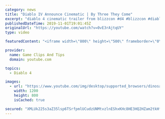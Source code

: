 ```yaml
---
category: news
title: "Diablo IV Announce Cinematic | By Three They Come"
excerpt: "diablo 4 cinematic trailer from blizzcon #d4 #blizzcon #diablo."
publishedDateTime: 2019-11-01T19:01:45Z
originalUrl: "https://youtube.com/watch?v=0vE3rAjtqUY"
type: video

featuredContent: "<iframe width=\"800\" height=\"500\" frameborder=\"0\" src=\"https://www.youtube.com/embed/0vE3rAjtqUY\" allow=\"accelerometer; autoplay; encrypted-media; gyroscope; picture-in-picture\" allowfullscreen></iframe>"

provider:
  name: Game Clips And Tips
  domain: youtube.com

topics:
  - Diablo 4

images:
  - url: "https://www.youtube.com/img/desktop/supported_browsers/dinosaur.png"
    width: 1200
    height: 800
    isCached: true

secured: "XMLUk225s3aZ35lsp6TSrfpmlUCudzUNMtvzlnEShxKHc8HE3HQ2HZam2tkHfOyqWUfwcSXBFQ6MjbgRsujldFKZ2+CkRu3NXvD11ZUL+FhgwwHOkUnvDXV0HS3tCPlaNvvviYJtmobaPAMObeEW9/UzX5bTQnPCYq0eTeYFJ0xlqHVJxfqvJM9zTxV5QzFmmgrl/UfT6UIGwYs7TiWPaT7Q29lT3cyLGoKonhqMGVYq2R/TsW1zA+k01AkOr7L0iqNDMeqP4gNtDlYWOPcYz9VfZpkB7PuFPfxXR8QpvCL/YM99jy0FWEhKtoUSb5iqc3mnw/8L0b6/oyFQKqeUB8PDT72CONo9ZN+iIgRoTREMdGG1wjgjR0mrjHH6qVxetm1cqg7qxPei1tKBFXdjDg==;OJis5jV8Kfbq0/B1dfyI/A=="
---
```


